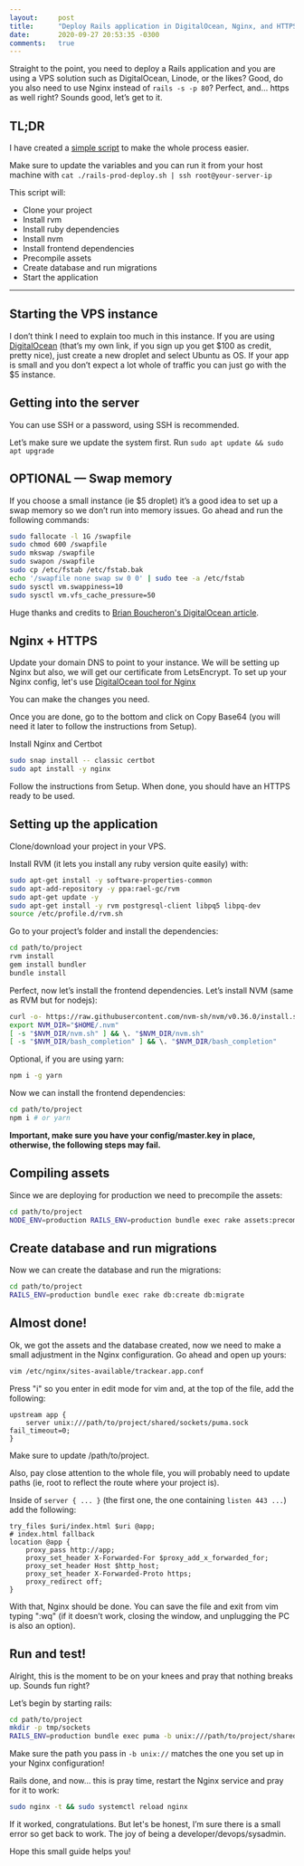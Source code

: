 ```yaml
---
layout:     post
title:      "Deploy Rails application in DigitalOcean, Nginx, and HTTPS"
date:       2020-09-27 20:53:35 -0300
comments:   true
---
```


Straight to the point, you need to deploy a Rails application and you are 
using a VPS solution such as DigitalOcean, Linode, or the likes? Good, do you 
also need to use Nginx instead of `rails -s -p 80`? Perfect, and… https as well 
right? Sounds good, let’s get to it.

## TL;DR

I have created a [simple script](https://gist.github.com/Ruk33/00cde2c4fecf3ff38bfd634a6d54e762) 
to make the whole process easier.

Make sure to update the variables and you can run it from your host machine 
with `cat ./rails-prod-deploy.sh | ssh root@your-server-ip`

This script will:
- Clone your project
- Install rvm
- Install ruby dependencies
- Install nvm
- Install frontend dependencies
- Precompile assets
- Create database and run migrations
- Start the application

---

## Starting the VPS instance

I don’t think I need to explain too much in this instance. If you are using 
[DigitalOcean](https://m.do.co/c/66d286f34510) (that’s my own link, if you 
sign up you get $100 as credit, pretty nice), just create a new droplet and 
select Ubuntu as OS. If your app is small and you don’t expect a lot whole 
of traffic you can just go with the $5 instance.

## Getting into the server

You can use SSH or a password, using SSH is recommended.

Let’s make sure we update the system first. Run `sudo apt update && sudo apt upgrade`

## OPTIONAL — Swap memory

If you choose a small instance (ie $5 droplet) it’s a good idea to set up a 
swap memory so we don’t run into memory issues. Go ahead and run the 
following commands:

```bash
sudo fallocate -l 1G /swapfile
sudo chmod 600 /swapfile
sudo mkswap /swapfile
sudo swapon /swapfile
sudo cp /etc/fstab /etc/fstab.bak
echo '/swapfile none swap sw 0 0' | sudo tee -a /etc/fstab
sudo sysctl vm.swappiness=10
sudo sysctl vm.vfs_cache_pressure=50
```

Huge thanks and credits to [Brian Boucheron's DigitalOcean article](https://www.digitalocean.com/community/tutorials/how-to-add-swap-space-on-ubuntu-20-04).

## Nginx + HTTPS

Update your domain DNS to point to your instance. We will be setting up 
Nginx but also, we will get our certificate from LetsEncrypt.
To set up your Nginx config, let's use [DigitalOcean tool for Nginx](https://www.digitalocean.com/community/tools/nginx?domains.0.server.domain=your-domain.com&domains.0.server.path=%2Fvar%2Fwww%2Ftrackear&domains.0.server.wwwSubdomain=true&domains.0.php.php=false&domains.0.routing.index=index.html&domains.0.routing.fallbackHtml=true&domains.0.routing.fallbackPhp=false&domains.0.logging.accessLog=true&domains.0.logging.errorLog=true)

You can make the changes you need.

Once you are done, go to the bottom and click on Copy Base64 (you will need 
it later to follow the instructions from Setup).

Install Nginx and Certbot

```bash
sudo snap install -- classic certbot
sudo apt install -y nginx
```

Follow the instructions from Setup. When done, you should have an HTTPS 
ready to be used.

## Setting up the application

Clone/download your project in your VPS.

Install RVM (it lets you install any ruby version quite easily) with:

```bash
sudo apt-get install -y software-properties-common
sudo apt-add-repository -y ppa:rael-gc/rvm
sudo apt-get update -y
sudo apt-get install -y rvm postgresql-client libpq5 libpq-dev
source /etc/profile.d/rvm.sh
```

Go to your project’s folder and install the dependencies:

```bash
cd path/to/project
rvm install
gem install bundler
bundle install
```

Perfect, now let’s install the frontend dependencies. Let’s install NVM 
(same as RVM but for nodejs):

```bash
curl -o- https://raw.githubusercontent.com/nvm-sh/nvm/v0.36.0/install.sh | bash
export NVM_DIR="$HOME/.nvm"
[ -s "$NVM_DIR/nvm.sh" ] && \. "$NVM_DIR/nvm.sh"
[ -s "$NVM_DIR/bash_completion" ] && \. "$NVM_DIR/bash_completion"
```

Optional, if you are using yarn:

```bash
npm i -g yarn
```

Now we can install the frontend dependencies:

```bash
cd path/to/project
npm i # or yarn
```

**Important, make sure you have your config/master.key in place, otherwise, 
the following steps may fail.**

## Compiling assets

Since we are deploying for production we need to precompile the assets:

```bash
cd path/to/project
NODE_ENV=production RAILS_ENV=production bundle exec rake assets:precompile
```

## Create database and run migrations

Now we can create the database and run the migrations:

```bash
cd path/to/project
RAILS_ENV=production bundle exec rake db:create db:migrate
```

## Almost done!

Ok, we got the assets and the database created, now we need to make a 
small adjustment in the Nginx configuration. Go ahead and open up yours:

```bash
vim /etc/nginx/sites-available/trackear.app.conf
```

Press "i" so you enter in edit mode for vim and, at the top of the file, 
add the following:

```
upstream app {
    server unix:///path/to/project/shared/sockets/puma.sock fail_timeout=0;
}
```

Make sure to update /path/to/project.

Also, pay close attention to the whole file, you will probably need to update 
paths (ie, root to reflect the route where your project is).

Inside of `server { ... }` (the first one, the one containing `listen 443 ...`) 
add the following:

```
try_files $uri/index.html $uri @app;
# index.html fallback
location @app {
    proxy_pass http://app;
    proxy_set_header X-Forwarded-For $proxy_add_x_forwarded_for;
    proxy_set_header Host $http_host;
    proxy_set_header X-Forwarded-Proto https;
    proxy_redirect off;
}
```

With that, Nginx should be done. You can save the file and exit from vim 
typing ":wq" (if it doesn’t work, closing the window, and unplugging the PC 
is also an option).

## Run and test!

Alright, this is the moment to be on your knees and pray that nothing breaks 
up. Sounds fun right?

Let’s begin by starting rails:

```bash
cd path/to/project
mkdir -p tmp/sockets
RAILS_ENV=production bundle exec puma -b unix:///path/to/project/shared/sockets/puma.sock
```

Make sure the path you pass in `-b unix://` matches the one you set up in your 
Nginx configuration!

Rails done, and now... this is pray time, restart the Nginx service and pray 
for it to work:

```bash
sudo nginx -t && sudo systemctl reload nginx
```

If it worked, congratulations. But let's be honest, I’m sure there is a small 
error so get back to work. The joy of being a developer/devops/sysadmin.

Hope this small guide helps you!
